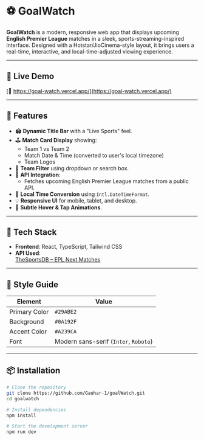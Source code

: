 # ⚽ GoalWatch

**GoalWatch** is a modern, responsive web app that displays upcoming **English Premier League** matches in a sleek, sports-streaming-inspired interface. Designed with a Hotstar/JioCinema-style layout, it brings users a real-time, interactive, and local-time-adjusted viewing experience.

---

## 🚀 Live Demo

[🔗 https://goal-watch.vercel.app/](https://goal-watch.vercel.app/)

---

## 🎯 Features

- 🏟️ **Dynamic Title Bar** with a "Live Sports" feel.
- 🕹️ **Match Card Display** showing:
  - Team 1 vs Team 2
  - Match Date & Time (converted to user's local timezone)
  - Team Logos
- 🔎 **Team Filter** using dropdown or search box.
- 🔄 **API Integration**:
  - Fetches upcoming English Premier League matches from a public API.
- 🧠 **Local Time Conversion** using `Intl.DateTimeFormat`.
- 💡 **Responsive UI** for mobile, tablet, and desktop.
- 💫 **Subtle Hover & Tap Animations**.

---

## 🧩 Tech Stack

- **Frontend**: React, TypeScript, Tailwind CSS
- **API Used**:  
  [TheSportsDB – EPL Next Matches](https://api.openligadb.de/getmatchdata/bl1/2023/15)

---

## 🎨 Style Guide

| Element        | Value         |
|----------------|---------------|
| Primary Color  | `#29ABE2`     |
| Background     | `#0A192F`     |
| Accent Color   | `#A239CA`     |
| Font           | Modern sans-serif (`Inter`, `Roboto`) |

---

## 📦 Installation

```bash
# Clone the repository
git clone https://github.com/Gauhar-1/goalWatch.git
cd goalwatch

# Install dependencies
npm install

# Start the development server
npm run dev
